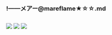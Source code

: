 ### !——メアー@mareflame★☆☆.md
![]()

![](https://pbs.twimg.com/media/ECfo3V0UEAI7LjY?format=jpg&name=large)
![](https://pbs.twimg.com/media/ECfo3VyUYAE6k2C?format=jpg&name=large)
![](https://pbs.twimg.com/media/ECfo3VzUEAAYXlD?format=jpg&name=large)

